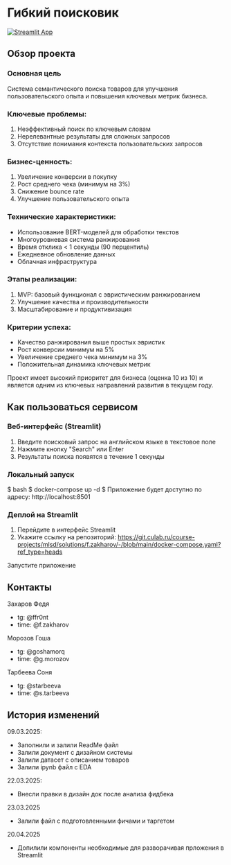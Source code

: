 # Гибкий поисковик

[![Streamlit App](https://static.streamlit.io/badges/streamlit_badge_black_white.svg)](https://your-streamlit-app-url.example.com) <!-- Вставьте реальную ссылку на сервис -->

## Обзор проекта

### Основная цель
Система семантического поиска товаров для улучшения пользовательского опыта и повышения ключевых метрик бизнеса.

### Ключевые проблемы:
1. Неэффективный поиск по ключевым словам
2. Нерелевантные результаты для сложных запросов
3. Отсутствие понимания контекста пользовательских запросов

### Бизнес-ценность:
1. Увеличение конверсии в покупку
2. Рост среднего чека (минимум на 3%)
3. Снижение bounce rate
4. Улучшение пользовательского опыта

### Технические характеристики:
- Использование BERT-моделей для обработки текстов
- Многоуровневая система ранжирования
- Время отклика < 1 секунды (90 перцентиль)
- Ежедневное обновление данных
- Облачная инфраструктура

### Этапы реализации:
1. MVP: базовый функционал с эвристическим ранжированием
2. Улучшение качества и производительности
3. Масштабирование и продуктивизация

### Критерии успеха:
- Качество ранжирования выше простых эвристик
- Рост конверсии минимум на 5%
- Увеличение среднего чека минимум на 3%
- Положительная динамика ключевых метрик

Проект имеет высокий приоритет для бизнеса (оценка 10 из 10) и является одним из ключевых направлений развития в текущем году.

## Как пользоваться сервисом

### Веб-интерфейс (Streamlit)
1. Введите поисковый запрос на английском языке в текстовое поле
2. Нажмите кнопку "Search" или Enter
3. Результаты поиска появятся в течение 1 секунды


### Локальный запуск
$ bash
$ docker-compose up -d
$ Приложение будет доступно по адресу: http://localhost:8501

### Деплой на Streamlit
1. Перейдите в интерфейс Streamlit
2. Укажите ссылку на репозиторий: https://git.culab.ru/course-projects/mlsd/solutions/f.zakharov/-/blob/main/docker-compose.yaml?ref_type=heads

Запустите приложение

## Контакты
Захаров Федя
- tg: @ffr0nt
- time: @f.zakharov

Морозов Гоша
- tg: @goshamorq
- time: @g.morozov

Тарбеева Соня
- tg: @starbeeva
- time: @s.tarbeeva

## История изменений
09.03.2025:
- Заполнили и залили ReadMe файл
- Залили документ с дизайном системы
- Залили датасет с описанием товаров
- Залили ipynb файл с EDA

22.03.2025:
- Внесли правки в дизайн док после анализа фидбека

23.03.2025
- Залили файл с подготовленными фичами и таргетом

20.04.2025
- Допилили компоненты необходимые для разворачивая прложения в Streamlit